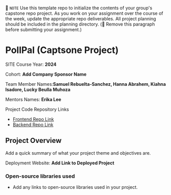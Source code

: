 📝 `NOTE` Use this template repo to initialize the contents of your group's capstone repo project. As you work on your assignment over the course of the week, update the appropriate repo deliverables. All project planning should be included in the planning directory. (🚫 Remove this paragraph before submitting your assignment.)

# PollPal (Captsone Project)

SITE Course Year: **2024**

Cohort: **Add Company Sponsor Name**

Team Member Names:**Samuel Rebuelta-Sanchez, Hanna Abrahem, Kiahna Isadore, Lucky Beulla Muhoza**

Mentors Names: **Erika Lee**

Project Code Repository Links

* [Frontend Repo Link]()
* [Backend Repo Link]()

## Project Overview

Add a quick summary of what your project theme and objectives are. 

Deployment Website: **Add Link to Deployed Project**

### Open-source libraries used

- Add any links to open-source libraries used in your project.
